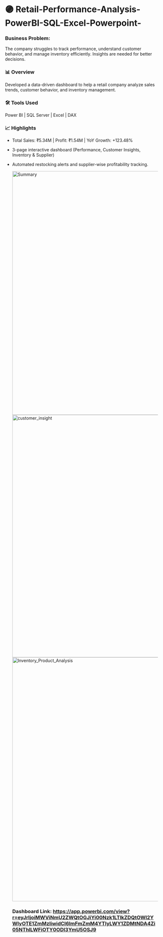 # 🟣 Retail-Performance-Analysis-PowerBI-SQL-Excel-Powerpoint-

### Business Problem: 
The company struggles to track performance, understand customer behavior, and manage inventory efficiently. Insights are needed for better decisions.

### 📊 Overview
Developed a data-driven dashboard to help a retail company analyze sales trends, customer behavior, and inventory management.

### 🛠 Tools Used
Power BI | SQL Server | Excel | DAX

### 📈 Highlights
- Total Sales: ₹5.34M | Profit: ₹1.54M | YoY Growth: +123.48%
- 3-page interactive dashboard (Performance, Customer Insights, Inventory & Supplier)
- Automated restocking alerts and supplier-wise profitability tracking.

  <img width="1257" height="801" alt="Summary" src="https://github.com/user-attachments/assets/10e9613b-b6dd-4abf-adb3-a97ca5ab535c" />

  <img width="1248" height="797" alt="customer_insight" src="https://github.com/user-attachments/assets/4c7347b2-daff-4100-ac2b-19653845131e" />

  <img width="1255" height="802" alt="Inventory_Product_Analysis" src="https://github.com/user-attachments/assets/b19fc125-a8d8-4e38-aef1-9372868af108" />


  ### Dashboard Link: https://app.powerbi.com/view?r=eyJrIjoiMWViNmU2ZWQtOGJiYi00Nzk1LTlkZDQtOWI2YWIyOTE1ZmMzIiwidCI6ImFmZmM4YTIyLWY1ZDMtNDA4Zi05NThlLWFiOTY0ODI3YmU5OSJ9



